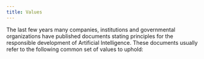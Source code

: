 ```yaml
---
title: Values
---
```


The last few years many companies, institutions and governmental organizations have published documents stating principles for the responsible development of Artificial Intelligence.
These documents usually refer to the following common set of values to uphold:

